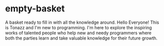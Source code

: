 # empty-basket
A basket ready to fill in with all the knowledge around.
Hello Everyone!
This is Tonazz and I'm new to programming. 
I'm here to explore the inspiring works of talented people who help new and needy programmers where both the parties learn and take valuable knowledge for their future growth.
